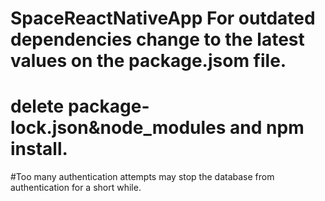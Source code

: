 # SpaceReactNativeApp For outdated dependencies change to the latest values on the package.jsom file.
# delete package-lock.json&node_modules and npm install.
#Too many authentication attempts may stop the database from authentication for a short while.
